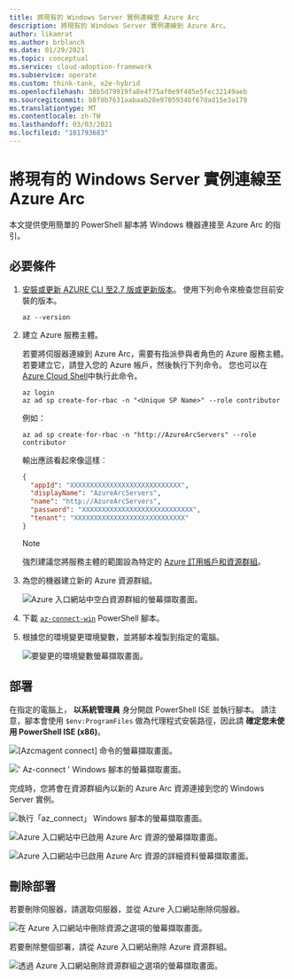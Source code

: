 ```yaml
---
title: 將現有的 Windows Server 實例連線至 Azure Arc
description: 將現有的 Windows Server 實例連線到 Azure Arc。
author: likamrat
ms.author: brblanch
ms.date: 01/29/2021
ms.topic: conceptual
ms.service: cloud-adoption-framework
ms.subservice: operate
ms.custom: think-tank, e2e-hybrid
ms.openlocfilehash: 38b5d79919fa8e4f75af0e9f485e5fec32149aeb
ms.sourcegitcommit: b8f8b7631aabaab28e9705934bf67dad15e3a179
ms.translationtype: MT
ms.contentlocale: zh-TW
ms.lasthandoff: 03/03/2021
ms.locfileid: "101793683"
---
```

# <a name="connect-an-existing-windows-server-instance-to-azure-arc"></a>將現有的 Windows Server 實例連線至 Azure Arc

本文提供使用簡單的 PowerShell 腳本將 Windows 機器連接至 Azure Arc 的指引。

## <a name="prerequisites"></a>必要條件

1. [安裝或更新 AZURE CLI 至2.7 版或更新版本](/cli/azure/install-azure-cli)。 使用下列命令來檢查您目前安裝的版本。

    ```console
    az --version
    ```

2. 建立 Azure 服務主體。

    若要將伺服器連線到 Azure Arc，需要有指派參與者角色的 Azure 服務主體。 若要建立它，請登入您的 Azure 帳戶，然後執行下列命令。 您也可以在 [Azure Cloud Shell](https://shell.azure.com/)中執行此命令。

    ```console
    az login
    az ad sp create-for-rbac -n "<Unique SP Name>" --role contributor
    ```

    例如：

    ```console
    az ad sp create-for-rbac -n "http://AzureArcServers" --role contributor
    ```

    輸出應該看起來像這樣︰

    ```json
    {
      "appId": "XXXXXXXXXXXXXXXXXXXXXXXXXXXX",
      "displayName": "AzureArcServers",
      "name": "http://AzureArcServers",
      "password": "XXXXXXXXXXXXXXXXXXXXXXXXXXXX",
      "tenant": "XXXXXXXXXXXXXXXXXXXXXXXXXXXX"
    }
    ```

    > [!NOTE]
    > 強烈建議您將服務主體的範圍設為特定的 [Azure 訂用帳戶和資源群組](/cli/azure/ad/sp)。

3. 為您的機器建立新的 Azure 資源群組。

    ![Azure 入口網站中空白資源群組的螢幕擷取畫面。](./media/onboard-server/windows-resource-group.png)

4. 下載 [`az-connect-win`](https://github.com/microsoft/azure_arc/blob/main/azure_arc_servers_jumpstart/scripts/az_connect_win.ps1) PowerShell 腳本。

5. 根據您的環境變更環境變數，並將腳本複製到指定的電腦。

    ![要變更的環境變數螢幕擷取畫面。](./media/onboard-server/windows-variables.png)

## <a name="deployment"></a>部署

在指定的電腦上， **以系統管理員** 身分開啟 PowerShell ISE 並執行腳本。 請注意，腳本會使用 `$env:ProgramFiles` 做為代理程式安裝路徑，因此請 **確定您未使用 PowerShell ISE (x86)**。

![[Azcmagent connect] 命令的螢幕擷取畫面。](./media/onboard-server/azcmagent.png)

![' Az-connect ' Windows 腳本的螢幕擷取畫面。](./media/onboard-server/az-connect-windows-2.png)

完成時，您將會在資源群組內以新的 Azure Arc 資源連接到您的 Windows Server 實例。

![執行「az_connect」 Windows 腳本的螢幕擷取畫面。](./media/onboard-server/az-connect-windows.png)

![Azure 入口網站中已啟用 Azure Arc 資源的螢幕擷取畫面。](./media/onboard-server/windows-resource.png)

![Azure 入口網站中已啟用 Azure Arc 資源的詳細資料螢幕擷取畫面。](./media/onboard-server/windows-resource-detail.png)

## <a name="delete-the-deployment"></a>刪除部署

若要刪除伺服器，請選取伺服器，並從 Azure 入口網站刪除伺服器。

![在 Azure 入口網站中刪除資源之選項的螢幕擷取畫面。](./media/onboard-server/windows-delete-resource.png)

若要刪除整個部署，請從 Azure 入口網站刪除 Azure 資源群組。

![透過 Azure 入口網站刪除資源群組之選項的螢幕擷取畫面。](./media/onboard-server/windows-delete-resource-group.png)
